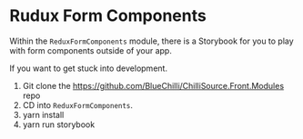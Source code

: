 # Rudux Form Components

Within the `ReduxFormComponents` module, there is a Storybook for you to play with form components outside of your app.

If you want to get stuck into development.

1. Git clone the https://github.com/BlueChilli/ChilliSource.Front.Modules repo
2. CD into `ReduxFormComponents`.
3. yarn install
4. yarn run storybook













